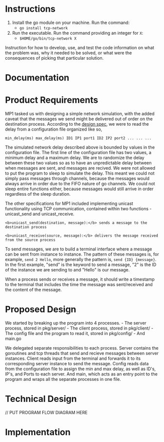 # Instructions

1. Install the go module on your machine. Run the command:
   - `go install tcp-network`
2. Run the executable. Run the command providing an integer for `X`:
   - `$HOME/go/bin/tcp-network X`

Instruction for how to develop, use, and test the code
information on what the problem was, why it needed to be solved, or what were the consequences of picking that particular solution.

# Documentation
# Product Requirements

MP1 tasked us with designing a simple network simulation, with the added caveat that the messages we send might be delivered out of order on the destination process. According to the [design spec](https://docs.google.com/document/d/1qLuygCkNm5WbI_a-LBhVs95_BlTyEbFuOeM_CtxrDV0/), we were to read the delay from a configuration file organized like so,

`min_delay(ms) max_delay(ms)
ID1 IP1 port1
ID2 IP2 port2
... ... ...`

The simulated network delay described above is bounded by values in the configuration file. The first line of the configuration file has two values, a minimum delay and a maximum delay. We are to randomize the delay between these two values so as to have an unpredictable delay between when messages are sent, and messages are recived. We were not allowed to put the program to sleep to simulate the delay. This meant we could not simply pass messages through channels, because the messages would always arrive in order due to the FIFO nature of go channels. We could not sleep entire functions either, because messages would still arrive in order regardless of the sleep duration.

The other specifications for MP1 included implementing unicast functionality using TCP communication, contained within two functions - unicast_send and unicast_receive. 

`<b>unicast_send(destination, message):</b> sends a message to the destination process`

`<b>unicast_receive(source, message):</b> delivers the message received from the source process`

To send messages, we are to build a terminal interface where a message can be sent from instance to instance. The pattern of these messages is, for example, `send 2 Hello`, more generally the pattern is, `send {ID} {message}`. In the first example, "send" is the keyword to send a message, "2" is the ID of the instance we are sending to and "Hello" is our message.

When a process sends or receives a message, it should write a timestamp to the terminal that includes the time the message was sent/received and the content of the message.

# Proposed Design
We started by breaking up the program into 4 processes.
    - The server process, stored in pkg/server/
    - The client process, stored in pkg/client/
    - The config file and the program to read it, stored in pkg/config/
    - And main.go

We delegated separate responsibilities to each process. Server contains the goroutines and tcp threads that send and recieve messages between server instances. Client reads input from the terminal and forwards it to its corresponding server instance to send the message. Config reads data from the configuration file to assign the min and max delay, as well as ID's, IP's, and Ports to each server. And main, which acts as an entry point to the program and wraps all the separate processes in one file.

# Technical Design

// PUT PROGRAM FLOW DIAGRAM HERE

# Implementation
